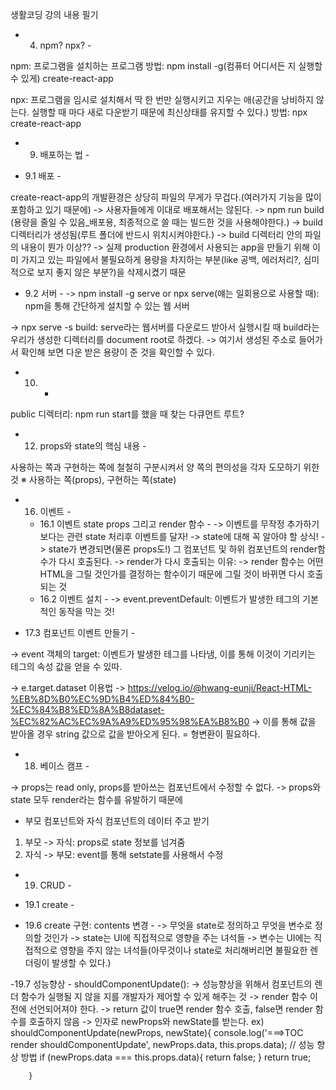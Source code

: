 생활코딩 강의 내용 필기

- 4. npm? npx? -

npm: 프로그램을 설치하는 프로그램
방법: npm install -g(컴퓨터 어디서든 지 실행할 수 있게) create-react-app

npx: 프로그램을 임시로 설치해서 딱 한 번만 실행시키고 지우는 애(공간을 낭비하지 않는다. 실행할 때 마다 새로 다운받기 때문에 최신상태를 유지할 수 있다.)
방법: npx create-react-app

- 9. 배포하는 법 -

- 9.1 배포 -

create-react-app의 개발환경은 상당히 파일의 무게가 무겁다.(여러가지 기능을 많이 포함하고 있기 때문에)
-> 사용자들에게 이대로 배포해서는 않된다.
-> npm run build (용량을 줄일 수 있음\_배포용, 최종적으로 쓸 때는 빌드한 것을 사용해야한다.)
-> build 디렉터리가 생성됨(루트 폴더에 반드시 위치시켜야한다.)
-> build 디렉터리 안의 파일의 내용이 뭔가 이상??
-> 실제 production 환경에서 사용되는 app을 만들기 위해 이미 가지고 있는 파일에서 불필요하게 용량을 차지하는 부분(like 공백, 에러처리?, 심미적으로 보지 좋지 않은 부분?)을 삭제시켰기 때문

- 9.2 서버 -
  -> npm install -g serve or npx serve(얘는 일회용으로 사용할 때): npm을 통해 간단하게 설치할 수 있는 웹 서버

-> npx serve -s build: serve라는 웹서버를 다운로드 받아서 실행시킬 때 build라는 우리가 생성한 디렉터리를 document root로 하겠다.
-> 여기서 생성된 주소로 들어가서 확인해 보면 다운 받은 용량이 준 것을 확인할 수 있다.

- 10. -

public 디렉터리: npm run start를 했을 때 찾는 다큐먼트 루트?

- 12. props와 state의 핵심 내용 -

사용하는 쪽과 구현하는 쪽에 철철히 구분시켜서 양 쪽의 편의성을 각자 도모하기 위한 것
※ 사용하는 쪽(props), 구현하는 쪽(state)

- 16. 이벤트 -

  - 16.1 이벤트 state props 그리고 render 함수 -
    -> 이벤트를 무작정 추가하기 보다는 관련 state 처리후 이벤트를 달자!
    -> state에 대해 꼭 알아야 할 상식!
    -> state가 변경되면(물론 props도!) 그 컴포넌트 및 하위 컴포넌트의 render함수가 다시 호출된다.
    -> render가 다시 호출되는 이유:
    -> render 함수는 어떤 HTML을 그릴 것인가를 결정하는 함수이기 때문에 그릴 것이 바뀌면 다시 호출되는 것
  - 16.2 이벤트 설치 -
    -> event.preventDefault: 이벤트가 발생한 테그의 기본적인 동작을 막는 것!

- 17.3 컴포넌트 이벤트 만들기 -

-> event 객체의 target: 이벤트가 발생한 테그를 나타냄, 이를 통해 이것이 기리키는 테그의 속성 값을 얻을 수 있따.

-> e.target.dataset 이용법
-> https://velog.io/@hwang-eunji/React-HTML-%EB%8D%B0%EC%9D%B4%ED%84%B0-%EC%84%B8%ED%8A%B8dataset-%EC%82%AC%EC%9A%A9%ED%95%98%EA%B8%B0
-> 이를 통해 값을 받아올 경우 string 값으로 값을 받아오게 된다. = 형변환이 필요하다.

- 18. 베이스 캠프 -

-> props는 read only, props를 받아쓰는 컴포넌트에서 수정할 수 없다.
-> props와 state 모두 render라는 함수를 유발하기 때문에

- 부모 컴포넌트와 자식 컴포넌트의 데이터 주고 받기

1. 부모 -> 자식: props로 state 정보를 넘겨줌
2. 자식 -> 부모: event를 통해 setstate를 사용해서 수정

- 19. CRUD -

- 19.1 create -

- 19.6 create 구현: contents 변경 -
  -> 무엇을 state로 정의하고 무엇을 변수로 정의할 것인가
  -> state는 UI에 직접적으로 영향을 주는 녀석들
  -> 변수는 UI에는 직접적으로 영향을 주지 않는 녀석들(아무것이나 state로 처리해버리면 불필요한 렌더링이 발생할 수 있다.)

-19.7 성능향상 -
shouldComponentUpdate():
-> 성능향상을 위해서 컴포넌트의 렌더 함수가 실행될 지 않을 지를 개발자가 제어할 수 있게 해주는 것
-> render 함수 이전에 선언되어져야 한다.
-> return 값이 true면 render 함수 호출, false면 render 함수를 호출하지 않음
-> 인자로 newProps와 newState를 받는다.
ex)
shouldComponentUpdate(newProps, newState){
console.log('===>TOC render shouldComponentUpdate', newProps.data, this.props.data);
// 성능 향상 방법
if (newProps.data === this.props.data){
return false;
}
return true;

        }

